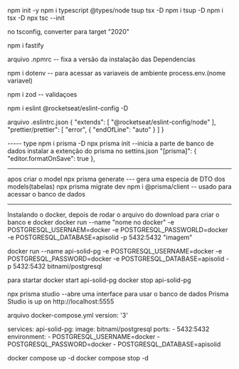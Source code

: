 npm init -y
npm i typescript @types/node tsup tsx -D
npm i tsup -D
npm i tsx -D
npx tsc --init

no tsconfig, converter para target "2020"

npm i fastify

arquivo .npmrc -- fixa a versão da instalação das Dependencias

npm i dotenv -- para acessar as variaveis de ambiente process.env.(nome variavel)

npm i zod -- validaçoes

npm i eslint @rocketseat/eslint-config -D

arquivo .eslintrc.json
{
  "extends": [
    "@rocketseat/eslint-config/node"
  ],
  "prettier/prettier": [
    "error",
    {
      "endOfLine": "auto"
    }
  ]
}


----- type 
npm i prisma -D
npx prisma init --inicia a parte de banco de dados
instalar a extenção do prisma
no settins.json
  "[prisma]": {
    "editor.formatOnSave": true
  },


------------------------
apos criar o model
npx prisma generate --- gera uma especia de DTO dos models(tabelas)
npx prisma migrate dev
npm i @prisma/client -- usado para acessar o banco de dados


-------------------------------------------
Instalando o docker, depois de rodar o arquivo do download
para criar o banco e docker
docker run --name "nome no docker" -e POSTGRESQL_USERNAEM=docker -e POSTGRESQL_PASSWORLD=docker -e POSTGRESQL_DATABASE=apisolid  -p 5432:5432 "imagem"

docker run --name api-solid-pg -e POSTGRESQL_USERNAME=docker -e POSTGRESQL_PASSWORD=docker -e POSTGRESQL_DATABASE=apisolid  -p 5432:5432 bitnami/postgresql

para startar
docker start api-solid-pg
docker stop api-solid-pg

npx prisma studio --abre uma interface para usar o banco de dados Prisma Studio is up on http://localhost:5555


arquivo docker-compose.yml
version: '3'

services:
  api-solid-pg:
    image: bitnami/postgresql
    ports:
      - 5432:5432
    environment:
      - POSTGRESQL_USERNAME=docker
      - POSTGRESQL_PASSWORD=docker
      - POSTGRESQL_DATABASE=apisolid

docker compose up -d
docker compose stop -d

